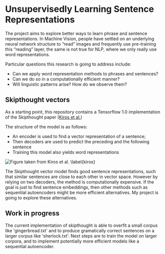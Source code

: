 # Unsupervisedly Learning Sentence Representations

The project aims to explore better ways to learn phrase and sentence representations.
In Machine Vision, people have settled on an underlying neural network structure to “read” images and frequently use pre-training this “reading” layer, the same is not true for NLP, where we only really use word representations.

Particular questions this research is going to address include:
- Can we apply word representation methods to phrases and sentences?
- Can we do so in a computationally efficient manner?
- Will linguistic patterns arise?  How do we observe them?

## Skipthought vectors

As a starting point, this repository contains a Tensorflow 1.0 implementation of the Skipthought paper ([Kiros et al.](https://chara.cs.illinois.edu/sites/fa16-cs591txt/pdf/Kiros-2015-NIPS.pdf))

The structure of the model is as follows:
- An encoder is used to find a vector representation of a sentence;
- Then decoders are used to predict the preceding and the following sentence
- Training this model also yields word representations

![Figure taken from Kiros et al. \label{kiros}](https://cdn-images-1.medium.com/max/1000/1*MQXaRQ3BsTHpn0cfOXcbag.png)

The Skipthought vector model finds good sentence representations, such that similar sentences are close to each other in vector space. However by relying on two decoders, the method is computationally expensive. If the goal is just to find sentence embeddings, then other methods such as sequential autoencoders might be more efficient alternatives. My project is going to explore these alternatives.

## Work in progress

The current implementation of skipthought is able to overfit a small corpus like 'gingerbread.txt' and to produce gramatically correct sentences on a larger corpus like 'sherlock.txt'. Next steps are to train the model on larger corpora, and to implement potentially more efficient models like a sequential autoencoder.

